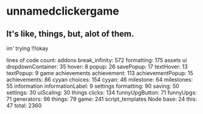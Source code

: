 # unnamedclickergame
## It's like, things, but, alot of them.

im' trying !!!okay

lines of code count:
addons
	break_infinity: 572
	formatting: 175
assets
	ui
		dropdownContainer: 35
		hover: 8
		popup: 26
		savePopup: 17
		textHover: 13
		textPopup: 9
game
	achievements
		achievement: 113
		achievementPopup: 15
		achievements: 86
	cyyan
		choices: 154
		cyyan: 46
		milestone: 64
		milestones: 55
	information
		informationLabel: 9
	settings
		formatting: 90
		saving: 50
		settings: 30
		uiScaling: 30
	things
		clicks: 134
		funnyUpgButton: 71
		funnyUpgs: 71
		generators: 96
		things: 79
	game: 241
script_templates
	Node
		base: 24
this: 47
total: 2360
